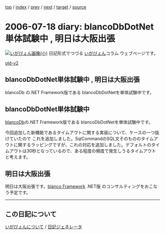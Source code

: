 [top](https://igapyon.github.io/diary/) 
 / [index](https://igapyon.github.io/diary/2006/index.html) 
 / [prev](https://igapyon.github.io/diary/2006/ig060715.html) 
 / [next](https://igapyon.github.io/diary/2006/ig060721.html) 
 / [target](https://igapyon.github.io/diary/2006/ig060718.html) 
 / [source](https://github.com/igapyon/diary/blob/gh-pages/2006/ig060718.html.src.md) 

2006-07-18 diary: blancoDbDotNet単体試験中 , 明日は大阪出張
=====================================================================================================
[![いがぴょん画像(小)](https://igapyon.github.io/diary/images/iga200306s.jpg "いがぴょん")](https://igapyon.github.io/diary/memo/memoigapyon.html) 日記形式でつづる [いがぴょん](https://igapyon.github.io/diary/memo/memoigapyon.html)コラム ウェブページです。

[old-v2](ig060718-orig.html)

## blancoDbDotNet単体試験中 , 明日は大阪出張

blancoDb の.NET Framework版である blancoDbDotNetを単体試験中です。


## blancoDbDotNet単体試験中

[blancoDb](http://www.igapyon.jp/blanco/blancodb.html)の.NET Framework版である blancoDbDotNetを単体試験中です。

今回追加した新機能であるタイムアウトに関する実装について、ケースの一つ抜けていたので これを追加しました。SqlCommandのSQL文そのもののタイムアウトに関するラッピングですが、これの対応を追加しました。デフォルトのタイムアウトは30秒となっているので、ある程度の頻度で発生しうるタイムアウトと考えます。

## 明日は大阪出張

明日は大阪出張です。[blanco Framework](http://www.igapyon.jp/blanco/blanco.ja.html) .NET版 のコンサルティングをおこなう予定です。

----------------------------------------------------------------------------------------------------

## この日記について
[いがぴょんについて](https://igapyon.github.io/diary/memo/memoigapyon.html) / [日記ジェネレータ](https://github.com/igapyon/igapyonv3)
